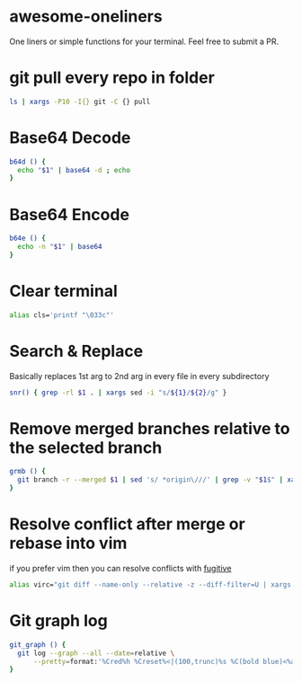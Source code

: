 # awesome-oneliners

One liners or simple functions for your terminal. Feel free to submit a PR.

# git pull every repo in folder

```bash
ls | xargs -P10 -I{} git -C {} pull
```

# Base64 Decode

```bash
b64d () {
  echo "$1" | base64 -d ; echo
}
```

# Base64 Encode

```bash
b64e () {
  echo -n "$1" | base64
}
```

# Clear terminal

```bash
alias cls='printf "\033c"'
```

# Search & Replace

Basically replaces 1st arg to 2nd arg in every file in every subdirectory

```bash
snr() { grep -rl $1 . | xargs sed -i "s/${1}/${2}/g" }
```

# Remove merged branches relative to the selected branch 

```bash
grmb () {
  git branch -r --merged $1 | sed 's/ *origin\///' | grep -v "$1$" | xargs -r git branch -d
}
```

# Resolve conflict after merge or rebase into vim

if you prefer vim then you can resolve conflicts with [fugitive](https://github.com/tpope/vim-fugitive)

```bash
alias virc="git diff --name-only --relative -z --diff-filter=U | xargs -0 nvim -f -c 'tab all' -c 'tabd Gvdiff!'"
```

# Git graph log

```bash
git_graph () {
  git log --graph --all --date=relative \
	  --pretty=format:'%Cred%h %Creset%<|(100,trunc)%s %C(bold blue)<%an>%Creset %Cgreen(%cd)%Creset%C(auto)%d'
}
```
